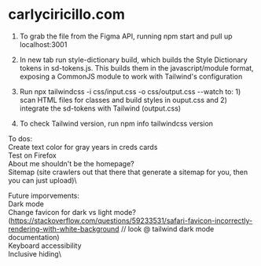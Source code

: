 # carlyciricillo.com

1) To grab the file from the Figma API, running npm start and pull up localhost:3001

2) In new tab run style-dictionary build, which builds the Style Dictionary tokens in sd-tokens.js. This builds them in the javascript/module format, exposing a CommonJS module to work with Tailwind's configuration

3) Run npx tailwindcss -i css/input.css -o css/output.css --watch to: 1) scan HTML files for classes and build styles in ouput.css and 2) integrate the sd-tokens with Tailwind (output.css)

4) To check Tailwind version, run npm info tailwindcss version

To dos:\
Create text color for gray years in creds cards\
Test on Firefox\
About me shouldn't be the homepage?\
Sitemap (site crawlers out that there that generate a sitemap for you, then you can just upload)\

Future imporvements:\
Dark mode\
Change favicon for dark vs light mode? (https://stackoverflow.com/questions/59233531/safari-favicon-incorrectly-rendering-with-white-background // look @ tailwind dark mode documentation)\
Keyboard accessibility\
Inclusive hiding\